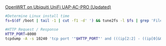 [OpenWRT on Ubiquiti UniFi UAP-AC-PRO (Updated)](./Flashing-Ubiquiti-UniFI-AP-AC-with-OpenWRT.md)

```bash
#Determine Linux install time
fs=$(df /boot | tail -1 | cut -f1 -d' ') && tune2fs -l $fs | grep 'Filesystem created'
```


```bash
#HTTP Request / Response
HTTP_PORT=8000
tcpdump -A -s 10240 'tcp port '"$HTTP_PORT"' and (((ip[2:2] - ((ip[0]&0xf)<<2)) - ((tcp[12]&0xf0)>>2)) != 0)' | egrep --line-buffered "^........(GET |HTTP\/|POST |HEAD )|^[A-Za-z0-9-]+: " | sed -r 's/^........(GET |HTTP\/|POST |HEAD )/\n\1/g'
```
